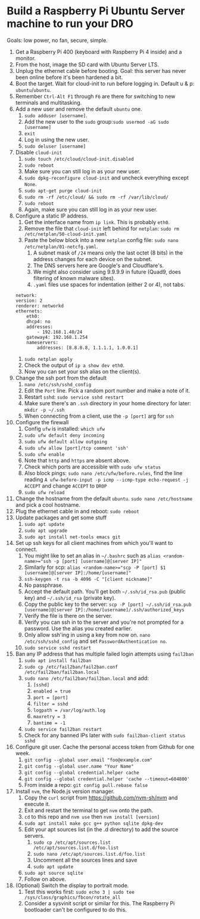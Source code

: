# Build a Raspberry Pi Ubuntu Server machine to run your DRO

Goals: low power, no fan, secure, simple.

1. Get a Raspberry Pi 400 (keyboard with Raspberry Pi 4 inside) and a monitor.
1. From the host, image the SD card with Ubuntu Server LTS.
1. Unplug the ethernet cable before booting. Goal: this server has never been online before it's been hardened a bit.
1. Boot the target. Wait for cloud-init to run before logging in. Default u & p: `ubuntu`/`ubuntu`.
1. Remember `Ctrl-Alt F1` through `F6` are there for switching to new terminals and multitasking.
1. Add a new user and remove the default `ubuntu` one.
    1. `sudo adduser [username]`.
    1. Add the new user to the `sudo` group:`sudo usermod -aG sudo [username]`
    1. `exit`
    1. Log in using the new user.
    1. `sudo deluser [username]`
1. Disable `cloud-init`
    1. `sudo touch /etc/cloud/cloud-init.disabled`
    1. `sudo reboot`
    1. Make sure you can still log in as your new user.
    1. `sudo dpkg-reconfigure cloud-init` and uncheck everything except `None`.
    1. `sudo apt-get purge cloud-init`
    1. `sudo rm -rf /etc/cloud/ && sudo rm -rf /var/lib/cloud/`
    1. `sudo reboot`
    1. Again, make sure you can still log in as your new user.
1. Configure a static IP address.
    1. Get the interface name from `ip link`. This is probably `eth0`.
    1. Remove the file that `cloud-init` left behind for `netplan`: `sudo rm /etc/netplan/50-cloud-init.yaml`
    1. Paste the below block into a new `netplan` config file: `sudo nano /etc/netplan/01-netcfg.yaml`.
        1. A subnet mask of `/24` means only the last octet (8 bits) in the address changes for each device on the subnet.
        1. The DNS servers here are Google's and Cloudflare's.
        1. We might also consider using 9.9.9.9 in future (Quad9, does filtering of known malware sites).
        1. `.yaml` files use spaces for indentation (either 2 or 4), not tabs.
    ```
    network:
    version: 2
    renderer: networkd
    ethernets:
        eth0:
        dhcp4: no
        addresses:
            - 192.168.1.40/24
        gateway4: 192.168.1.254
        nameservers:
            addresses: [8.8.8.8, 1.1.1.1, 1.0.0.1]
    ```
    1. `sudo netplan apply`
    1. Check the output of `ip a show dev eth0`.
    1. Now you can set your ssh alias on the client(s).
1. Change the ssh port from the default
    1. `nano /etc/ssh/sshd_config`
    1. Edit the `Port` line. Pick a random port number and make a note of it.
    1. Restart `sshd`: `sudo service sshd restart`
    1. Make sure there's an `.ssh` directory in your home directory for later: `mkdir -p ~/.ssh`
    1. When connecting from a client, use the `-p [port]` arg for `ssh`
1. Configure the firewall
    1. Config `ufw` is installed: `which ufw`
    1. `sudo ufw default deny incoming`
    1. `sudo ufw default allow outgoing`
    1. `sudo ufw allow [port]/tcp comment 'ssh'`
    1. `sudo ufw enable`
    1. Note that `http` and `https` are absent above.
    1. Check which ports are accessible with `sudo ufw status`
    1. Also block pings: `sudo nano /etc/ufw/before.rules`, find the line reading `A ufw-before-input -p icmp --icmp-type echo-request -j ACCEPT` and change `ACCEPT` to `DROP`
    1. `sudo ufw reload`
1. Change the hostname from the default `ubuntu`. `sudo nano /etc/hostname` and pick a cool hostname.
1. Plug the ethernet cable in and reboot: `sudo reboot`
1. Update packages and get some stuff
    1. `sudo apt update`
    1. `sudo apt upgrade`
    1. `sudo apt install net-tools emacs git`
1. Set up ssh keys for all client machines from which you'll want to connect.
    1. You might like to set an alias in `~/.bashrc` such as `alias <random-name>="ssh -p [port] [username]@[server IP]"`
    1. Similarly for scp: `alias <random-name>="scp -P [port] $1 [username]@[server IP]:/home/[username]"`
    1. `ssh-keygen -t rsa -b 4096 -C "[client nickname]"`
    1. No passphrase.
    1. Accept the default path. You'll get both `~/.ssh/id_rsa.pub` (public key) and `~/.ssh/id_rsa` (private key).
    1. Copy the public key to the server: `scp -P [port] ~/.ssh/id_rsa.pub [username]@[server IP]:/home/[username]/.ssh/authorized_keys`
    1. Verify the file is there on the server.
    1. Verify you can ssh in to the server and you're not prompted for a password. Use the alias you created earlier.
    1. Only allow ssh'ing in using a key from now on. `nano /etc/ssh/sshd_config` and set `PasswordAuthentication no`.
    1. `sudo service sshd restart`
1. Ban any IP address that has multiple failed login attempts using `fail2ban`
    1. `sudo apt install fail2ban`
    1. `sudo cp /etc/fail2ban/fail2ban.conf /etc/fail2ban/fail2ban.local`
    1. `sudo nano /etc/fail2ban/fail2ban.local` and add:
        1. `[sshd]`
        1. `enabled = true`
        1. `port = [port]`
        1. `filter = sshd`
        1. `logpath = /var/log/auth.log`
        1. `maxretry = 3`
        1. `bantime = -1`
    1. `sudo service fail2ban restart`
    1. Check for any banned IPs later with `sudo fail2ban-client status sshd`
1. Configure git user. Cache the personal access token from Github for one week.
    1. `git config --global user.email "foo@example.com"`
    1. `git config --global user.name "Your Name"`
    1. `git config --global credential.helper cache`
    1. `git config --global credential.helper 'cache --timeout=604800'`
    1. From inside a repo: `git config pull.rebase false`
1. Install `nvm`, the Node.js version manager.
    1. Copy the `curl` script from https://github.com/nvm-sh/nvm and execute it.
    1. Exit and restart the terminal to get `nvm` onto the path.
    1. `cd` to this repo and `nvm use` then `nvm install [version]`
    1. `sudo apt install make gcc g++ python sqlite dpkg-dev`
    1. Edit your apt sources list (in the .d directory) to add the source servers.
        1. `sudo cp /etc/apt/sources.list /etc/apt/sources.list.d/foo.list`
        1. `sudo nano /etc/apt/sources.list.d/foo.list`
        1. Uncomment all the sources lines and save
        1. `sudo apt update`
    1. `sudo apt source sqlite`
    1. Follow on above.
1. (Optional) Switch the display to portrait mode.
    1. Test this works first: `sudo echo 3 | sudo tee /sys/class/graphics/fbcon/rotate_all`
    1. Consider a sysvinit script or similar for this. The Raspberry Pi bootloader can't be configured to do this.
